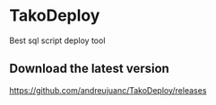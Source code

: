 # TakoDeploy
Best sql script deploy tool

## Download the latest version
https://github.com/andreujuanc/TakoDeploy/releases
